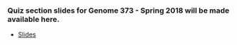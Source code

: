 ### Quiz section slides for Genome 373 - Spring 2018 will be made available here.

- [Slides](http://hpliner.github.io/Genome373-2018/slides_site.md)
